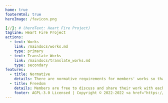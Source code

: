 ```yaml
---
home: true
footerHtml: true
heroImage: /favicon.png

[//]: # (heroText: Heart Fire Project)
tagline: Heart Fire Project
actions:
  - text: Works
    link: /maindocs/works.md
    type: primary
  - text: Translate Works
    link: /maindocs/translate_works.md
    type: secondary
features:
  - title: Normative
    details: There are normative requirements for members' works so that readers can enjoy comfortably.
  - title: Freedom
    details: Members are free to discuss and share their work with each other.
    footer: AGPL-3.0 Licensed | Copyright © 2022-2022 <a href="https://github.com/Heart-Fire-Project">Heart Fire Project</a>
---
```


<!-- 切忌！上方内容会经过机器检查，对上方内容的任何修改都需要在dev分支测试通过后才能推送到main分支，通常情况下也不需要去修改这些内容 -->
